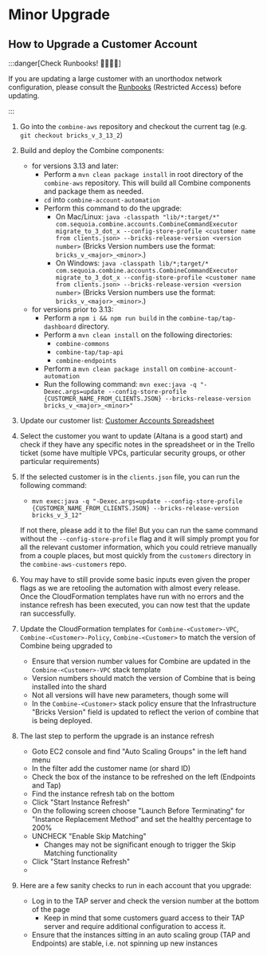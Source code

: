# Minor Upgrade

## How to Upgrade a Customer Account

:::danger[Check Runbooks! 🏃‍♂️🏃‍♂️]

If you are updating a large customer with an unorthodox network configuration, please consult the [Runbooks](#) (Restricted Access) before updating. 

:::

1. Go into the `combine-aws` repository and checkout the current tag (e.g. `git checkout bricks_v_3_13_2`)

4. Build and deploy the Combine components:
    - for versions 3.13 and later: 
      - Perform a `mvn clean package install` in root directory of the `combine-aws` repository. This will build all Combine components and package them as needed.
      - `cd` into `combine-account-automation`
      - Perform this command to do the upgrade: 
        - On Mac/Linux: `java -classpath "lib/*:target/*" com.sequoia.combine.accounts.CombineCommandExecutor migrate_to_3_dot_x --config-store-profile <customer name from clients.json> --bricks-release-version <version number>` (Bricks Version numbers use the format: `bricks_v_<major>_<minor>`.)
        - On Windows: `java -classpath lib/*;target/* com.sequoia.combine.accounts.CombineCommandExecutor migrate_to_3_dot_x --config-store-profile <customer name from clients.json> --bricks-release-version <version number>` (Bricks Version numbers use the format: `bricks_v_<major>_<minor>`.)
    - for versions prior to 3.13:
      - Perform a `npm i && npm run build` in the `combine-tap/tap-dashboard` directory.
      - Perform a `mvn clean install` on the following directories:
        - `combine-commons`
        - `combine-tap/tap-api`
        - `combine-endpoints`
      - Perform a `mvn clean package install` on `combine-account-automation`
      - Run the following command: `mvn exec:java -q "-Dexec.args=update --config-store-profile {CUSTOMER_NAME_FROM_CLIENTS.JSON} --bricks-release-version bricks_v_<major>_<minor>"`

5. Update our customer list: [Customer Accounts Spreadsheet](https://sequoiaholdingsllc-my.sharepoint.com/:x:/g/personal/bking_sequoiainc_com/EfVi7XircpJIsS2v8HHknPcBuRV2Lh3efr3AHteAP_VEcA?e=WfGGpt)

6. Select the customer you want to update (Altana is a good start) and check if they have any specific notes in the spreadsheet or in the Trello ticket (some have multiple VPCs, particular security groups, or other particular requirements)
7. If the selected customer is in the `clients.json` file, you can run the following command:
    - `mvn exec:java -q "-Dexec.args=update --config-store-profile {CUSTOMER_NAME_FROM_CLIENTS.JSON} --bricks-release-version bricks_v_3_12"`

    If not there, please add it to the file! But you can run the same command without the `--config-store-profile` flag and it will simply prompt you for all the relevant customer information, which you could retrieve manually from a couple places, but most quickly from the `customers` directory in the `combine-aws-customers` repo.

8. You may have to still provide some basic inputs even given the proper flags as we are retooling the automation with almost every release. Once the CloudFormation templates have run with no errors and the instance refresh has been executed, you can now test that the update ran successfully.
9. Update the CloudFormation templates for `Combine-<Customer>-VPC`, `Combine-<Customer>-Policy`, `Combine-<Customer>` to match the version of Combine being upgraded to
    - Ensure that version number values for Combine are updated in the `Combine-<Customer>-VPC` stack template 
    - Version numbers should match the version of Combine that is being installed into the shard
    - Not all versions will have new parameters, though some will
    - In the `Combine-<Customer>` stack policy ensure that the Infrastructure "Bricks Version" field is updated to reflect the verion of combine that is being deployed.

10. The last step to perform the upgrade is an instance refresh
    - Goto EC2 console and find "Auto Scaling Groups" in the left hand menu
    - In the filter add the customer name (or shard ID)
    - Check the box of the instance to be refreshed on the left (Endpoints and Tap)
    - Find the instance refresh tab on the bottom
    - Click "Start Instance Refresh"
    - On the following screen choose "Launch Before Terminating" for "Instance Replacement Method" and set the healthy percentage to 200%
    - UNCHECK "Enable Skip Matching"
      - Changes may not be significant enough to trigger the Skip Matching functionality
    - Click "Start Instance Refresh"
    - 
12. Here are a few sanity checks to run in each account that you upgrade:
    - Log in to the TAP server and check the version number at the bottom of the page
      - Keep in mind that some customers guard access to their TAP server and require additional configuration to access it.
    - Ensure that the instances sitting in an auto scaling group (TAP and Endpoints) are stable, i.e. not spinning up new instances
